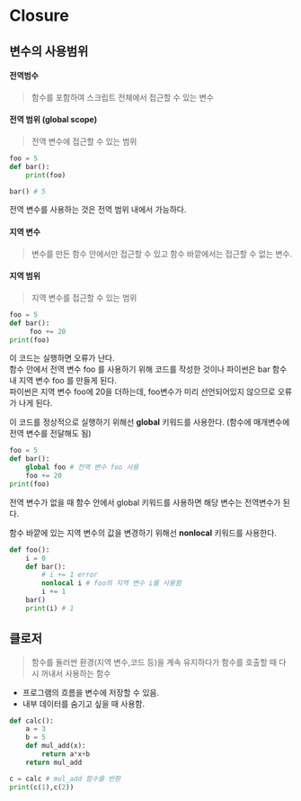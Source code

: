 # Closure
## 변수의 사용범위
#### 전역범수
> 함수를 포함하여 스크립트 전체에서 접근할 수 있는 변수

#### 전역 범위 (global scope)
> 전역 변수에 접근할 수 있는 범위 

```python
foo = 5
def bar():
    print(foo)

bar() # 5
```
전역 변수를 사용하는 것은 전역 범위 내에서 가능하다.

#### 지역 변수
> 변수를 만든 함수 안에서만 접근할 수 있고 함수 바깥에서는 접근할 수 없는 변수.

#### 지역 범위
> 지역 변수를 접근할 수 있는 범위

```python
foo = 5
def bar():
     foo += 20
print(foo)
```

이 코드는 실행하면 오류가 난다.  
함수 안에서 전역 변수 foo 를 사용하기 위해 코드를 작성한 것이나 파이썬은 bar 함수 내 지역 변수 foo 를 만들게 된다.  
파이썬은 지역 변수 foo에 20을 더하는데, foo변수가 미리 선언되어있지 않으므로 오류가 나게 된다.

이 코드를 정상적으로 실행하기 위해선 <b>global</b> 키워드를 사용한다. 
(함수에 매개변수에 전역 변수를 전달해도 됨)

```python
foo = 5
def bar():
    global foo # 전역 변수 foo 사용
    foo += 20
print(foo)
```

전역 변수가 없을 때 함수 안에서 global 키워드를 사용하면 해당 변수는 전역변수가 된다.

함수 바깥에 있는 지역 변수의 값을 변경하기 위해선 <b>nonlocal</b> 키워드를 사용한다.

```python
def foo():
    i = 0
    def bar():
        # i += 1 error
        nonlocal i # foo의 지역 변수 i를 사용함
        i += 1
    bar()
    print(i) # 1
```

## 클로저
> 함수를 둘러싼 환경(지역 변수,코드 등)을 계속 유지하다가 함수를 호출할 때 다시 꺼내서 사용하는 함수

- 프로그램의 흐름을 변수에 저장할 수 있음.
- 내부 데이터를 숨기고 싶을 때 사용함.

```python
def calc():
    a = 3
    b = 5
    def mul_add(x):
        return a*x+b
    return mul_add

c = calc # mul_add 함수를 반환
print(c(1),c(2))
```